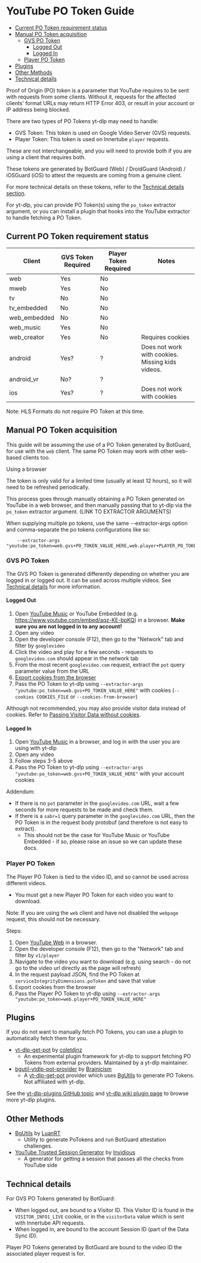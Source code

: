# YouTube PO Token Guide

* [Current PO Token requirement status](#current-po-token-requirement-status)
* [Manual PO Token acquisition](#manual-po-token-acquisition)
  * [GVS PO Token](#gvs-po-token)
    * [Logged Out](#logged-out)
    * [Logged In](#logged-in)
  * [Player PO Token](#player-po-token)
* [Plugins](#plugins)
* [Other Methods](#other-methods)
* [Technical details](#technical-details)

Proof of Origin (PO) token is a parameter that YouTube requires to be sent with requests from some clients. Without it, requests for the affected clients' format URLs may return HTTP Error 403, or result in your account or IP address being blocked.

There are two types of PO Tokens yt-dlp may need to handle:
- GVS Token: This token is used on Google Video Server (GVS) requests.
- Player Token: This token is used on Innertube `player` requests.

These are not interchangeable, and you will need to provide both if you are using a client that requires both.

These tokens are generated by BotGuard (Web) / DroidGuard (Android) / iOSGuard (iOS) to attest the requests are coming from a genuine client.
 
For more technical details on these tokens, refer to the [Technical details section](#technical-details).

For yt-dlp, you can provide PO Token(s) using the `po_token` extractor argument, or you can install a plugin that hooks into the YouTube extractor to handle fetching a PO Token.

## Current PO Token requirement status

<!-- mention that youtube working to enforce PO token requirement on all clients -->

| Client       | GVS Token Required | Player Token Required | Notes                                            |
|--------------|--------------------|-----------------------|--------------------------------------------------|
| web          | Yes                | No                    |                                                  |
| mweb         | Yes                | No                    |                                                  |
| tv           | No                 | No                    |                                                  |
| tv_embedded  | No                 | No                    |                                                  |
| web_embedded | No                 | No                    |                                                  |
| web_music    | Yes                | No                    |                                                  |
| web_creator  | Yes                | No                    | Requires cookies                                 |
| android      | Yes?               | ?                     | Does not work with cookies. Missing kids videos. |
| android_vr   | No?                | ?                     |                                                  |
| ios          | Yes?               | ?                     | Does not work with cookies                       |


Note: HLS Formats do not require PO Token at this time.

## Manual PO Token acquisition

This guide will be assuming the use of a PO Token generated by BotGuard, for use with the `web` client. The same PO Token may work with other web-based clients too.

Using a browser

The token is only valid for a limited time (usually at least 12 hours), so it will need to be refreshed periodically.

This process goes through manually obtaining a PO Token generated on YouTube in a web browser, and then manually passing that to yt-dlp via the `po_token` extractor argument. (LINK TO EXTRACTOR ARGUMENTS)

When supplying multiple po tokens, use the same --extractor-args option and comma-separate the po tokens configurations like so:
    
        --extractor-args "youtube:po_token=web.gvs+PO_TOKEN_VALUE_HERE,web.player+PLAYER_PO_TOKEN_VALUE_HERE"

### GVS PO Token

The GVS PO Token is generated differently depending on whether you are logged in or logged out. It can be used across multiple videos. See [Technical details](#technical-details) for more information.

#### Logged Out

1. Open [YouTube Music](https://music.youtube.com) or YouTube Embedded (e.g. https://www.youtube.com/embed/aqz-KE-bpKQ) in a browser.  **Make sure you are not logged in to any account!**
2. Open any video
3. Open the developer console (F12), then go to the "Network" tab and filter by `googlevideo`
4. Click the video and play for a few seconds - requests to `googlevideo.com` should appear in the network tab
5. From the most recent `googlevideo.com` request, extract the `pot` query parameter value from the URL
6. [Export cookies from the browser](https://github.com/yt-dlp/yt-dlp/wiki/Extractors#exporting-youtube-cookies)
7. Pass the PO Token to yt-dlp using `--extractor-args "youtube:po_token=web.gvs+PO_TOKEN_VALUE_HERE"` with cookies (`--cookies COOKIES_FILE` or `--cookies-from-browser`)

Although not recommended, you may also provide visitor data instead of cookies. Refer to [Passing Visitor Data without cookies](https://github.com/yt-dlp/yt-dlp/wiki/Extractors#passing-visitor-data-without-cookies).

#### Logged In

1. Open [YouTube Music](https://music.youtube.com) in a browser, and log in with the user you are using with yt-dlp
2. Open any video
3. Follow steps 3-5 above
4. Pass the PO Token to yt-dlp using `--extractor-args "youtube:po_token=web.gvs+PO_TOKEN_VALUE_HERE"` with your account cookies

Addendum:
- If there is no `pot` parameter in the `googlevideo.com` URL, wait a few seconds for more requests to be made and check them. 
- If there is a `sabr=1` query parameter in the `googlevideo.com` URL, then the PO Token is in the request body protobuf (and therefore is not easy to extract). 
  - This should not be the case for YouTube Music or YouTube Embedded - if so, please raise an issue so we can update these docs.


### Player PO Token

The Player PO Token is tied to the video ID, and so cannot be used across different videos.
- You must get a new Player PO Token for each video you want to download.

Note: If you are using the `web` client and have not disabled the `webpage` request, this should not be necessary.

Steps:
1. Open [YouTube Web](https://www.youtube.com) in a browser.
2. Open the developer console (F12), then go to the "Network" tab and filter by `v1/player`
3. Navigate to the video you want to download (e.g. using search - do not go to the video url directly as the page will refresh)
4. In the request payload JSON, find the PO Token at `serviceIntegrityDimensions.poToken` and save that value
5. Export cookies from the browser
6. Pass the Player PO Token to yt-dlp using `--extractor-args "youtube:po_token=web.player+PO_TOKEN_VALUE_HERE"`

## Plugins

If you do not want to manually fetch PO Tokens, you can use a plugin to automatically fetch them for you. 

- [yt-dlp-get-pot](https://github.com/coletdjnz/yt-dlp-get-pot) by [coletdjnz](https://github.com/coletdjnz)
  - An experimental plugin framework for yt-dlp to support fetching PO Tokens from external providers. Maintained by a yt-dlp maintainer.
- [bgutil-ytdlp-pot-provider](https://github.com/Brainicism/bgutil-ytdlp-pot-provider) by [Brainicism](https://github.com/Brainicism)
  - A [yt-dlp-get-pot](https://github.com/coletdjnz/yt-dlp-get-pot) provider which uses [BgUtils](https://github.com/LuanRT/BgUtils) to generate PO Tokens. Not affiliated with yt-dlp.

See the [yt-dlp-plugins GitHub topic](https://github.com/topics/yt-dlp-plugins) and [yt-dlp wiki plugin page](https://github.com/yt-dlp/yt-dlp/wiki/Plugins) to browse more yt-dlp plugins.

## Other Methods
- [BgUtils](https://github.com/LuanRT/BgUtils) by [LuanRT](https://github.com/LuanRT)
  - Utility to generate PoTokens and run BotGuard attestation challenges. 
- [YouTube Trusted Session Generator](https://github.com/iv-org/youtube-trusted-session-generator) by [Invidious](https://github.com/iv-org)
  - A generator for getting a session that passes all the checks from YouTube side

## Technical details

For GVS PO Tokens generated by BotGuard:
- When logged out, are bound to a Visitor ID. This Visitor ID is found in the `VISITOR_INFO1_LIVE` cookie, or in the `visitorData` value which is sent with Innertube API requests.
- When logged in, are bound to the account Session ID (part of the Data Sync ID).

Player PO Tokens generated by BotGuard are bound to the video ID the associated player request is for.
